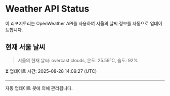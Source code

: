 
# Weather API Status

이 리포지토리는 OpenWeather API를 사용하여 서울의 날씨 정보를 자동으로 업데이트합니다.

## 현재 서울 날씨
> 서울의 현재 날씨: overcast clouds, 온도: 25.59°C, 습도: 92%

⏳ 업데이트 시간: 2025-08-28 14:09:27 (UTC)

---
자동 업데이트 봇에 의해 관리됩니다.
